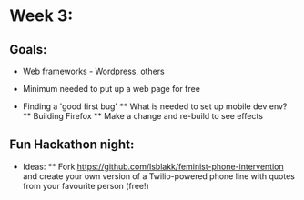 Week 3:
=======




Goals:
------

* Web frameworks - Wordpress, others
* Minimum needed to put up a web page for free

* Finding a 'good first bug'
** What is needed to set up mobile dev env?
** Building Firefox
** Make a change and re-build to see effects


Fun Hackathon night:
--------------------

* Ideas:
** Fork https://github.com/lsblakk/feminist-phone-intervention and create your own version of a Twilio-powered phone line with quotes from your favourite person (free!)
